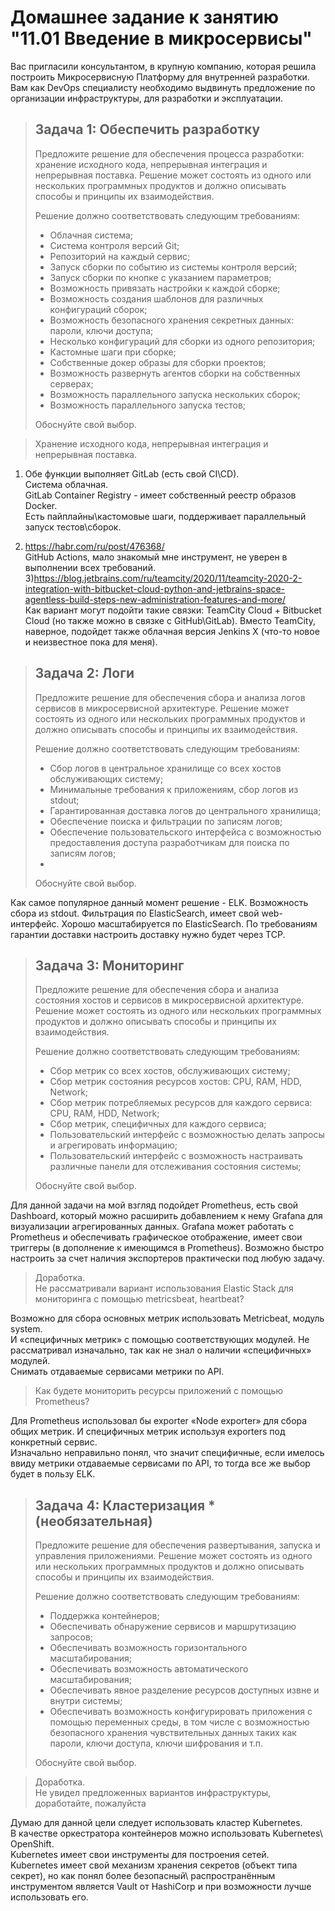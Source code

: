 # Домашнее задание к занятию "11.01 Введение в микросервисы"

Вас пригласили консультантом, в крупную компанию, которая решила построить Микросервисную Платформу для внутренней разработки.
Вам как DevOps специалисту необходимо выдвинуть предложение по организации инфраструктуры, для разработки и эксплуатации.

>
> ## Задача 1: Обеспечить разработку
>
> Предложите решение для обеспечения процесса разработки: хранение исходного кода, непрерывная интеграция и непрерывная поставка. 
> Решение может состоять из одного или нескольких программных продуктов и должно описывать способы и принципы их взаимодействия.
>
> Решение должно соответствовать следующим требованиям:
> - Облачная система;
> - Система контроля версий Git;
> - Репозиторий на каждый сервис;
> - Запуск сборки по событию из системы контроля версий;
> - Запуск сборки по кнопке с указанием параметров;
> - Возможность привязать настройки к каждой сборке;
> - Возможность создания шаблонов для различных конфигураций сборок;
> - Возможность безопасного хранения секретных данных: пароли, ключи доступа;
> - Несколько конфигураций для сборки из одного репозитория;
> - Кастомные шаги при сборке;
> - Собственные докер образы для сборки проектов;
> - Возможность развернуть агентов сборки на собственных серверах;
> - Возможность параллельного запуска нескольких сборок;
> - Возможность параллельного запуска тестов;
>
> Обоснуйте свой выбор.



> Хранение исходного кода, непрерывная интеграция и непрерывная поставка. 

1) Обе функции выполняет GitLab (есть свой CI\CD).   
Система облачная.     
GitLab Container Registry - имеет собственный реестр образов Docker.     
Есть пайплайны\кастомовые шаги, поддерживает параллельный запуск тестов\сборок.       

2) https://habr.com/ru/post/476368/    
GitHub Actions, мало знакомый мне инструмент, не уверен в выполнении всех требований.
3)https://blog.jetbrains.com/ru/teamcity/2020/11/teamcity-2020-2-integration-with-bitbucket-cloud-python-and-jetbrains-space-agentless-build-steps-new-administration-features-and-more/     
Как вариант могут подойти такие связки:
TeamCity Cloud + Bitbucket Cloud (но также можно в связке с GitHub\GitLab).
Вместо TeamCity, наверное, подойдет также облачная версия Jenkins X (что-то новое и неизвестное пока для меня).      



>
> ## Задача 2: Логи
>
> Предложите решение для обеспечения сбора и анализа логов сервисов в микросервисной архитектуре.
> Решение может состоять из одного или нескольких программных продуктов и должно описывать способы и принципы их взаимодействия.
>
> Решение должно соответствовать следующим требованиям:
> - Сбор логов в центральное хранилище со всех хостов обслуживающих систему;
> - Минимальные требования к приложениям, сбор логов из stdout;
> - Гарантированная доставка логов до центрального хранилища;
> - Обеспечение поиска и фильтрации по записям логов;
> - Обеспечение пользовательского интерфейса с возможностью предоставления доступа разработчикам для поиска по записям логов;
> - 
>
> Обоснуйте свой выбор.

Как самое популярное данный момент решение - ELK.
Возможность cбора из stdout. 
Фильтрация по ElasticSearch, имеет свой web-интерфейс.
Хорошо масштабируется по ElasticSearch.
По требованиям гарантии доставки настроить доставку нужно будет через TCP.    



>
> ## Задача 3: Мониторинг
>
> Предложите решение для обеспечения сбора и анализа состояния хостов и сервисов в микросервисной архитектуре.
> Решение может состоять из одного или нескольких программных продуктов и должно описывать способы и принципы их взаимодействия.
>
> Решение должно соответствовать следующим требованиям:
> - Сбор метрик со всех хостов, обслуживающих систему;
> - Сбор метрик состояния ресурсов хостов: CPU, RAM, HDD, Network;
> - Сбор метрик потребляемых ресурсов для каждого сервиса: CPU, RAM, HDD, Network;
> - Сбор метрик, специфичных для каждого сервиса;
> - Пользовательский интерфейс с возможностью делать запросы и агрегировать информацию;
> - Пользовательский интерфейс с возможность настраивать различные панели для отслеживания состояния системы;
>
> Обоснуйте свой выбор.

Для данной задачи на мой взгляд подойдет Prometheus, есть свой Dashboard,
который можно расширить добавлением к нему Grafana для визуализации агрегированных данных. 
Grafana может работать с Prometheus и обеспечивать графическое отображение,
имеет свои триггеры (в дополнение к имеющимся в Prometheus).
Возможно быстро настроить за счет наличия экспортеров практически под любую задачу.

> Доработка.   
> Не рассматривали вариант использования Elastic Stack для мониторинга с помощью metricsbeat, heartbeat? 

Возможно для сбора основных метрик использовать Metricbeat, модуль system.   
И «специфичных метрик» с помощью соответствующих модулей.  Не рассматривал изначально, так как не знал о наличии «специфичных» модулей.    
Снимать отдаваемые сервисами метрики по API.   
> Как будете мониторить ресурсы приложений с помощью Prometheus?   
 

Для Prometheus использовал бы exporter «Node exporter» для сбора общих метрик. И специфичных метрик используя exporters под конкретный сервис.    
Изначально неправильно понял, что значит специфичные, если имелось ввиду метрики отдаваемые сервисами по API, то тогда все же выбор будет в пользу ELK.      


>
> ## Задача 4: Кластеризация * (необязательная)
>
> Предложите решение для обеспечения развертывания, запуска и управления приложениями.
> Решение может состоять из одного или нескольких программных продуктов и должно описывать способы и принципы их взаимодействия.
>
> Решение должно соответствовать следующим требованиям:
> - Поддержка контейнеров;
> - Обеспечивать обнаружение сервисов и маршрутизацию запросов;
> - Обеспечивать возможность горизонтального масштабирования;
> - Обеспечивать возможность автоматического масштабирования;
> - Обеспечивать явное разделение ресурсов доступных извне и внутри системы;
> - Обеспечивать возможность конфигурировать приложения с помощью переменных среды, в том числе с возможностью безопасного хранения чувствительных данных таких как пароли, ключи доступа, ключи шифрования и т.п.
>
> Обоснуйте свой выбор.
>


> Доработка.    
>Не увидел предложенных вариантов инфраструктуры, доработайте, пожалуйста   


Думаю для данной цели следует использовать кластер  Kubernetes.   
В качестве оркестратора контейнеров можно использовать Kubernetes\ OpenShift.   
Kubernetes  имеет свои инструменты для построения сетей.   
Kubernetes имеет свой механизм хранения секретов (объект типа секрет),  но как понял более безопасный\ распространённым инструментом является  Vault от HashiCorp и при возможности лучше использовать его.   





